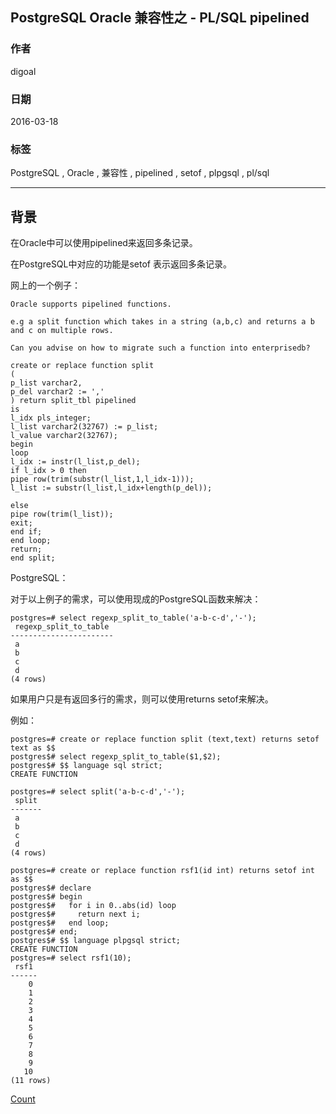 ## PostgreSQL Oracle 兼容性之 - PL/SQL pipelined   
               
### 作者               
digoal                
                  
### 日期                
2016-03-18                                           
                
### 标签                                                                                                                                
PostgreSQL , Oracle , 兼容性 , pipelined , setof , plpgsql , pl/sql   
              
----                
              
## 背景        
在Oracle中可以使用pipelined来返回多条记录。  
  
在PostgreSQL中对应的功能是setof 表示返回多条记录。  
  
网上的一个例子：  
  
```  
Oracle supports pipelined functions.   
  
e.g a split function which takes in a string (a,b,c) and returns a b and c on multiple rows.   
  
Can you advise on how to migrate such a function into enterprisedb?  
```  
  
```  
create or replace function split   
(   
p_list varchar2,   
p_del varchar2 := ','   
) return split_tbl pipelined   
is   
l_idx pls_integer;   
l_list varchar2(32767) := p_list;   
l_value varchar2(32767);   
begin   
loop   
l_idx := instr(l_list,p_del);   
if l_idx > 0 then   
pipe row(trim(substr(l_list,1,l_idx-1)));   
l_list := substr(l_list,l_idx+length(p_del));   
  
else   
pipe row(trim(l_list));   
exit;   
end if;   
end loop;   
return;   
end split;  
```  
  
PostgreSQL：  
  
对于以上例子的需求，可以使用现成的PostgreSQL函数来解决：  
  
```  
postgres=# select regexp_split_to_table('a-b-c-d','-');  
 regexp_split_to_table   
-----------------------  
 a  
 b  
 c  
 d  
(4 rows)  
```  
  
如果用户只是有返回多行的需求，则可以使用returns setof来解决。  
  
例如：  
  
```  
postgres=# create or replace function split (text,text) returns setof text as $$  
postgres$# select regexp_split_to_table($1,$2);  
postgres$# $$ language sql strict;  
CREATE FUNCTION  
  
postgres=# select split('a-b-c-d','-');  
 split   
-------  
 a  
 b  
 c  
 d  
(4 rows)  
  
postgres=# create or replace function rsf1(id int) returns setof int as $$  
postgres$# declare  
postgres$# begin  
postgres$#   for i in 0..abs(id) loop  
postgres$#     return next i;  
postgres$#   end loop;  
postgres$# end;  
postgres$# $$ language plpgsql strict;  
CREATE FUNCTION  
postgres=# select rsf1(10);  
 rsf1   
------  
    0  
    1  
    2  
    3  
    4  
    5  
    6  
    7  
    8  
    9  
   10  
(11 rows)  
```  
  
[Count](http://info.flagcounter.com/h9V1)                                                                                
                                                                            
                                 
